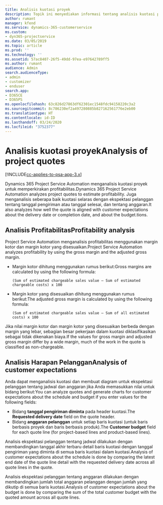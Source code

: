 ```yaml
---
title: Analisis kuotasi proyek
description: Topik ini menyediakan informasi tentang analisis kuotasi proyek.
author: rumant
manager: kfend
ms.service: dynamics-365-customerservice
ms.custom:
- dyn365-projectservice
ms.date: 03/05/2019
ms.topic: article
ms.prod: ''
ms.technology: ''
ms.assetid: 57ac8407-26f5-49dd-97ea-e97642789ff5
ms.author: rumant
audience: Admin
search.audienceType:
- admin
- customizer
- enduser
search.app:
- D365CE
- D365PS
ms.openlocfilehash: 63c826d27863df62301ec1548fdc94158220c3a2
ms.sourcegitcommit: 8c786230ef2a497280885b827162561776e2eb00
ms.translationtype: HT
ms.contentlocale: id-ID
ms.lasthandoff: 03/24/2020
ms.locfileid: "3752377"
---
```

# <a name="analysis-of-project-quotes"></a><span data-ttu-id="a3839-103">Analisis kuotasi proyek</span><span class="sxs-lookup"><span data-stu-id="a3839-103">Analysis of project quotes</span></span>

[!INCLUDE[cc-applies-to-psa-app-3.x](../includes/cc-applies-to-psa-app-3x.md)]

<span data-ttu-id="a3839-104">Dynamics 365 Project Service Automation menganalisis kuotasi proyek untuk memperkirakan profitabilitas.</span><span class="sxs-lookup"><span data-stu-id="a3839-104">Dynamics 365 Project Service Automation analyzes project quotes to estimate profitability.</span></span> <span data-ttu-id="a3839-105">Juga menganalisis seberapa baik kuotasi selaras dengan ekspektasi pelanggan tentang tanggal pengiriman atau tanggal selesai, dan tentang anggaran.</span><span class="sxs-lookup"><span data-stu-id="a3839-105">It also analyzes how well the quote is aligned with customer expectations about the delivery date or completion date, and about the budget.tions.</span></span>

## <a name="profitability-analysis"></a><span data-ttu-id="a3839-106">Analisis Profitabilitas</span><span class="sxs-lookup"><span data-stu-id="a3839-106">Profitability analysis</span></span>

<span data-ttu-id="a3839-107">Project Service Automation menganalisis profitabilitas menggunakan margin kotor dan margin kotor yang disesuaikan.</span><span class="sxs-lookup"><span data-stu-id="a3839-107">Project Service Automation analyzes profitability by using the gross margin and the adjusted gross margin.</span></span>

- <span data-ttu-id="a3839-108">Margin kotor dihitung menggunakan rumus berikut:</span><span class="sxs-lookup"><span data-stu-id="a3839-108">Gross margins are calculated by using the following formula:</span></span>

  `
    (Sum of estimated chargeable sales value – Sum of estimated chargeable costs) x 100
  `
- <span data-ttu-id="a3839-109">Margin kotor yang disesuaikan dihitung menggunakan rumus berikut:</span><span class="sxs-lookup"><span data-stu-id="a3839-109">The adjusted gross margin is calculated by using the following formula:</span></span>

  `
    (Sum of estimated chargeable sales value – Sum of all estimated costs) x 100
  `

<span data-ttu-id="a3839-110">Jika nilai margin kotor dan margin kotor yang disesuaikan berbeda dengan margin yang lebar, sebagian besar pekerjaan dalam kuotasi diklasifikasikan sebagai tidak dikenakan biaya.</span><span class="sxs-lookup"><span data-stu-id="a3839-110">If the values for gross margin and adjusted gross margin differ by a wide margin, much of the work in the quote is classified as non-chargeable.</span></span>

## <a name="analysis-of-customer-expectations"></a><span data-ttu-id="a3839-111">Analisis Harapan Pelanggan</span><span class="sxs-lookup"><span data-stu-id="a3839-111">Analysis of customer expectations</span></span>

<span data-ttu-id="a3839-112">Anda dapat menganalisis kuotasi dan membuat diagram untuk ekspektasi pelanggan tentang jadwal dan anggaran jika Anda memasukkan nilai untuk bidang berikut:</span><span class="sxs-lookup"><span data-stu-id="a3839-112">You can analyze quotes and generate charts for customer expectations about the schedule and budget if you enter values for the following fields:</span></span>

- <span data-ttu-id="a3839-113">Bidang **tanggal pengiriman diminta** pada header kuotasi.</span><span class="sxs-lookup"><span data-stu-id="a3839-113">The **Requested delivery date** field on the quote header.</span></span>
- <span data-ttu-id="a3839-114">Bidang **anggaran pelanggan** untuk setiap baris kuotasi (untuk baris berbasis proyek dan baris berbasis produk).</span><span class="sxs-lookup"><span data-stu-id="a3839-114">The **Customer budget** field for each quote line (for project-based lines and product-based lines).</span></span>

<span data-ttu-id="a3839-115">Analisis ekspektasi pelanggan tentang jadwal dilakukan dengan membandingkan tanggal akhir terbaru detail baris kuotasi dengan tanggal pengiriman yang diminta di semua baris kuotasi dalam kuotasi.</span><span class="sxs-lookup"><span data-stu-id="a3839-115">Analysis of customer expectations about the schedule is done by comparing the latest end date of the quote line detail with the requested delivery date across all quote lines in the quote.</span></span>

<span data-ttu-id="a3839-116">Analisis ekspektasi pelanggan tentang anggaran dilakukan dengan membandingkan jumlah total anggaran pelanggan dengan jumlah yang dikutip di semua baris kuotasi.</span><span class="sxs-lookup"><span data-stu-id="a3839-116">Analysis of customer expectations about the budget is done by comparing the sum of the total customer budget with the quoted amount across all quote lines.</span></span>
